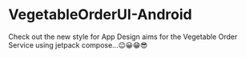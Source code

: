 # VegetableOrderUI-Android
Check out the new style for App Design aims for the Vegetable Order Service using jetpack compose...😉😀😁😎
